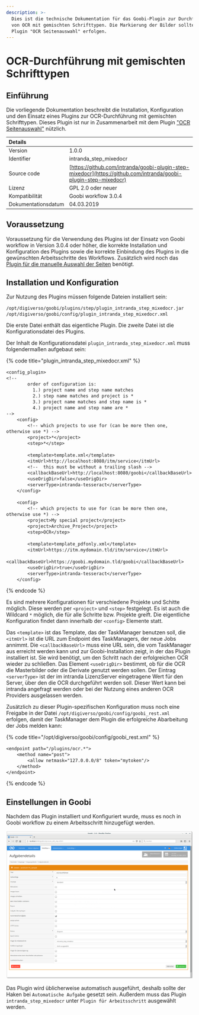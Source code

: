 ```yaml
---
description: >-
  Dies ist die technische Dokumentation für das Goobi-Plugin zur Durchführung
  von OCR mit gemischten Schrifttypen. Die Markierung der Bilder sollte mit dem
  Plugin "OCR Seitenauswahl" erfolgen.
---
```


# OCR-Durchführung mit gemischten Schrifttypen

## Einführung

Die vorliegende Dokumentation beschreibt die Installation, Konfiguration und den Einsatz eines Plugins zur OCR-Durchführung mit gemischten Schrifttypen. Dieses Plugin ist nur in Zusammenarbeit mit dem Plugin ["OCR Seitenauswahl"](intranda_step_ocrselector.md) nützlich.

| Details |  |
| :--- | :--- |
| Version | 1.0.0 |
| Identifier | intranda\_step\_mixedocr |
| Source code | [https://github.com/intranda/goobi-plugin-step-mixedocr](https://github.com/intranda/goobi-plugin-step-mixedocr) |
| Lizenz | GPL 2.0 oder neuer |
| Kompatibilität | Goobi workflow 3.0.4 |
| Dokumentationsdatum | 04.03.2019 |

## Voraussetzung

Voraussetzung für die Verwendung des Plugins ist der Einsatz von Goobi workflow in Version 3.0.4 oder höher, die korrekte Installation und Konfiguration des Plugins sowie die korrekte Einbindung des Plugins in die gewünschten Arbeitsschritte des Workflows. Zusätzlich wird noch das [Plugin für die manuelle Auswahl der Seiten](intranda_step_ocrselector.md) benötigt.

## Installation und Konfiguration

Zur Nutzung des Plugins müssen folgende Dateien installiert sein:

```text
/opt/digiverso/goobi/plugins/step/plugin_intranda_step_mixedocr.jar
/opt/digiverso/goobi/config/plugin_intranda_step_mixedocr.xml
```

Die erste Datei enthält das eigentliche Plugin. Die zweite Datei ist die Konfigurationsdatei des Plugins.

Der Inhalt de Konfigurationsdatei `plugin_intranda_step_mixedocr.xml` muss folgendermaßen aufgebaut sein:

{% code title="plugin\_intranda\_step\_mixedocr.xml" %}
```markup
<config_plugin>
<!--
        order of configuration is:
          1.) project name and step name matches
          2.) step name matches and project is *
          3.) project name matches and step name is *
          4.) project name and step name are *
-->
    <config>
        <!-- which projects to use for (can be more then one, otherwise use *) -->
        <project>*</project>
        <step>*</step>

        <template>template.xml</template>
        <itmUrl>http://localhost:8080/itm/service</itmUrl>
        <!--  this must be without a trailing slash -->
        <callbackBaseUrl>http://localhost:8080/goobi</callbackBaseUrl>
        <useOrigDir>false</useOrigDir>
        <serverType>intranda-tesseract</serverType>
    </config>

    <config>
        <!-- which projects to use for (can be more then one, otherwise use *) -->
        <project>My special project</project>
        <project>Archive_Project</project>
        <step>OCR</step>

        <template>template_pdfonly.xml</template>
        <itmUrl>https://itm.mydomain.tld/itm/service</itmUrl>
        <callbackBaseUrl>https://goobi.mydomain.tld/goobi</callbackBaseUrl>
        <useOrigDir>true</useOrigDir>
        <serverType>intranda-tesseract</serverType>
    </config>
```
{% endcode %}

Es sind mehrere Konfigurationen für verschiedene Projekte und Schitte möglich. Diese werden per `<project>` und `<step>` festgelegt. Es ist auch die Wildcard `*` möglich, die für alle Schritte bzw. Projekte greift. Die eigentliche Konfiguration findet dann innerhalb der `<config>` Elemente statt.

Das `<template>` ist das Template, das der TaskManager benutzen soll, die `<itmUrl>` ist die URL zum Endpoint des TaskManagers, der neue Jobs annimmt. Die `<callbackBaseUrl>` muss eine URL sein, die vom TaskManager aus erreicht werden kann und zur Goobi-Installation zeigt, in der das Plugin installiert ist. Sie wird benötigt, um den Schritt nach der erfolgreichen OCR wieder zu schließen. Das Element `<useOrigDir>` bestimmt, ob für die OCR die Masterbilder oder die Derivate genutzt werden sollen. Der Eintrag `<serverType>` ist der im intranda LizenzServer eingetragene Wert für den Server, über den die OCR durchgeführt werden soll. Dieser Wert kann bei intranda angefragt werden oder bei der Nutzung eines anderen OCR Providers ausgelassen werden.

Zusätzlich zu dieser Plugin-spezifischen Konfiguration muss noch eine Freigabe in der Datei `/opt/digiverso/goobi/config/goobi_rest.xml` erfolgen, damit der TaskManager dem Plugin die erfolgreiche Abarbeitung der Jobs melden kann:

{% code title="/opt/digiverso/goobi/config/goobi\_rest.xml" %}
```markup
<endpoint path="/plugins/ocr.*">
    <method name="post">
        <allow netmask="127.0.0.0/8" token="mytoken"/>
    </method>
</endpoint>
```
{% endcode %}

## Einstellungen in Goobi

Nachdem das Plugin installiert und Konfiguriert wurde, muss es noch in Goobi workflow zu einem Arbeitsschritt hinzugefügt werden.

![Konfiguration des Schritts in Goobi Workflow](../.gitbook/assets/intranda_step_mixedocr_config_gui.png)

Das Plugin wird üblicherweise automatisch ausgeführt, deshalb sollte der Haken bei `Automatische Aufgabe` gesetzt sein. Außerdem muss das Plugin `intranda_step_mixedocr` unter `Plugin für Arbeitsschritt` ausgewählt werden.

